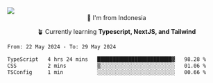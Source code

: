 
<img align = "center" src="https://readme-typing-svg.herokuapp.com?font=Fira+Code&size=25&pause=1000&color=00F713&center=true&vCenter=true&random=false&width=850&height=70&lines=Hi+There+%F0%9F%91%8B%2C+Im+Julian+Caesar;"/>
<br>

<div align = "center">
  📌 I'm from Indonesia
  
  🪴 Currently learning **Typescript, NextJS, and Tailwind**
</div>

<!--START_SECTION:waka-->

```txt
From: 22 May 2024 - To: 29 May 2024

TypeScript   4 hrs 24 mins   ████████████████████████▓   98.28 %
CSS          2 mins          ▒░░░░░░░░░░░░░░░░░░░░░░░░   01.06 %
TSConfig     1 min           ░░░░░░░░░░░░░░░░░░░░░░░░░   00.66 %
```

<!--END_SECTION:waka-->
